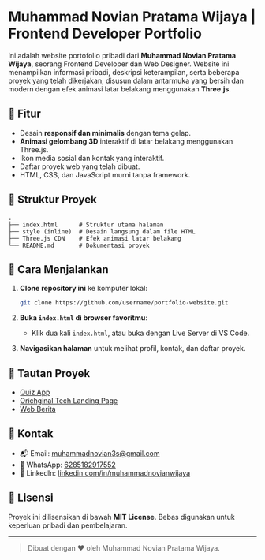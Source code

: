 
# Muhammad Novian Pratama Wijaya | Frontend Developer Portfolio

Ini adalah website portofolio pribadi dari **Muhammad Novian Pratama Wijaya**, seorang Frontend Developer dan Web Designer. Website ini menampilkan informasi pribadi, deskripsi keterampilan, serta beberapa proyek yang telah dikerjakan, disusun dalam antarmuka yang bersih dan modern dengan efek animasi latar belakang menggunakan **Three.js**.

## 🌟 Fitur

- Desain **responsif dan minimalis** dengan tema gelap.
- **Animasi gelombang 3D** interaktif di latar belakang menggunakan Three.js.
- Ikon media sosial dan kontak yang interaktif.
- Daftar proyek web yang telah dibuat.
- HTML, CSS, dan JavaScript murni tanpa framework.

## 📂 Struktur Proyek

```
.
├── index.html      # Struktur utama halaman
├── style (inline)  # Desain langsung dalam file HTML
├── Three.js CDN    # Efek animasi latar belakang
└── README.md       # Dokumentasi proyek
```

## 🚀 Cara Menjalankan

1. **Clone repository ini** ke komputer lokal:
   ```bash
   git clone https://github.com/username/portfolio-website.git
   ```

2. **Buka `index.html` di browser favoritmu**:
   - Klik dua kali `index.html`, atau buka dengan Live Server di VS Code.

3. **Navigasikan halaman** untuk melihat profil, kontak, dan daftar proyek.

## 🔗 Tautan Proyek

- [Quiz App](https://muhammadnovian.github.io/Quiz_App/)
- [Orichginal Tech Landing Page](https://muhammadnovian.github.io/Orichginal-Tech_Web/)
- [Web Berita](https://muhammadnovian.github.io/Web_Berita/)

## 📧 Kontak

- 📬 Email: [muhammadnovian3s@gmail.com](mailto:muhammadnovian3s@gmail.com)
- 📱 WhatsApp: [6285182917552](https://wa.me/6285182917552)
- 💼 LinkedIn: [linkedin.com/in/muhammadnovianwijaya](https://linkedin.com/in/muhammadnovianwijaya)

## 📝 Lisensi

Proyek ini dilisensikan di bawah **MIT License**. Bebas digunakan untuk keperluan pribadi dan pembelajaran.

---

> Dibuat dengan ❤️ oleh Muhammad Novian Pratama Wijaya.
